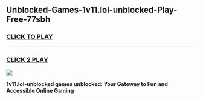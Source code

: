 
## Unblocked-Games-1v11.lol-unblocked-Play-Free-77sbh
<h3>
<a href="https://premium76.site?title=1v11.lol-unblocked&ref=18A1">CLICK TO PLAY</a></h3>
<hr>

<h3>
<a href="https://premium76.site?title=1v11.lol-unblocked&ref=18A1">CLICK 2 PLAY</a>
  
</h3>

<a href="https://premium76.site?title=1v11.lol-unblocked&ref=18A1"><img src="https://clearcache.store/games.png"></a>


**1v11.lol-unblocked games unblocked: Your Gateway to Fun and Accessible Online Gaming**

